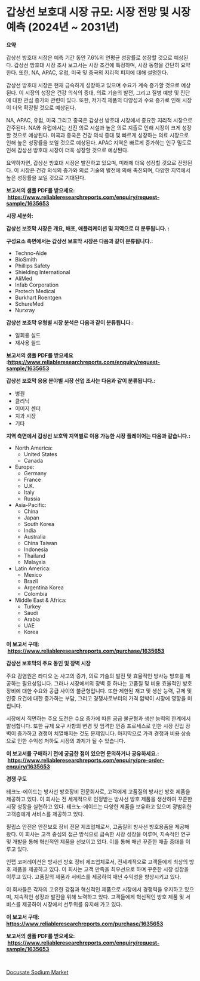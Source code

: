 <p><h1>갑상선 보호대 시장 규모: 시장 전망 및 시장 예측 (2024년 ~ 2031년)</h1></p><p><strong>요약</strong></p>
<p><p>갑상선 방호대 시장은 예측 기간 동안 7.6%의 연평균 성장률로 성장할 것으로 예상된다. 갑상선 방호대 시장 조사 보고서는 시장 조건에 특정하며, 시장 동향을 간단히 요약한다. 또한, NA, APAC, 유럽, 미국 및 중국의 지리적 퍼지에 대해 설명한다.</p><p>갑상선 방호대 시장은 현재 급속하게 성장하고 있으며 수요가 계속 증가할 것으로 예상된다. 이 시장의 성장은 건강 의식의 증대, 의료 기술의 발전, 그리고 질병 예방 및 진단에 대한 관심 증가와 관련이 있다. 또한, 저가격 제품의 다양성과 수요 증가로 인해 시장이 더욱 확장될 것으로 예상된다.</p><p>NA, APAC, 유럽, 미국 그리고 중국은 갑상선 방호대 시장에서 중요한 지리적 시장으로 간주된다. NA와 유럽에서는 선진 의료 시설과 높은 의료 지출로 인해 시장이 크게 성장할 것으로 예상된다. 미국과 중국은 건강 의식 증대 및 빠르게 성장하는 의료 시장으로 인해 높은 성장률을 보일 것으로 예상된다. APAC 지역은 빠르게 증가하는 인구 밀도로 인해 갑상선 방호대 시장이 더욱 성장할 것으로 예상된다.</p><p>요약하자면, 갑상선 방호대 시장은 발전하고 있으며, 미래에 더욱 성장할 것으로 전망된다. 이 시장은 건강 의식의 증가와 의료 기술의 발전에 의해 촉진되며, 다양한 지역에서 높은 성장률을 보일 것으로 기대된다.</p></p>
<p><strong>보고서의 샘플 PDF를 받으세요: &nbsp;<a href="https://www.reliableresearchreports.com/enquiry/request-sample/1635653">https://www.reliableresearchreports.com/enquiry/request-sample/1635653</a></strong></p>
<p><strong>시장 세분화:</strong></p>
<p><strong> 갑상선 보호막 시장은 개요, 배포, 애플리케이션 및 지역으로 더 분류됩니다. :</strong></p>
<p><strong>구성요소 측면에서는 갑상선 보호막 시장은 다음과 같이 분류됩니다.:</strong></p>
<p><ul><li>Techno-Aide</li><li>BioSmith</li><li>Phillips Safety</li><li>Shielding International</li><li>AliMed</li><li>Infab Corporation</li><li>Protech Medical</li><li>Burkhart Roentgen</li><li>SchureMed</li><li>Nurxray</li></ul></p>
<p><strong> 갑상선 보호막 유형별 시장 분석은 다음과 같이 분류됩니다.:</strong></p>
<p><ul><li>일회용 실드</li><li>재사용 쉴드</li></ul></p>
<p><strong>보고서의 샘플 PDF를 받으세요 :<a href="https://www.reliableresearchreports.com/enquiry/request-sample/1635653">https://www.reliableresearchreports.com/enquiry/request-sample/1635653</a></strong></p>
<p><strong> 갑상선 보호막 응용 분야별 시장 산업 조사는 다음과 같이 분류됩니다.:</strong></p>
<p><ul><li>병원</li><li>클리닉</li><li>이미지 센터</li><li>치과 시장</li><li>기타</li></ul></p>
<p><strong>지역 측면에서 갑상선 보호막 지역별로 이용 가능한 시장 플레이어는 다음과 같습니다.:</strong></p>
<p><ul>
    <li>
        North America:
        <ul>
            <li>United States</li>
            <li>Canada</li>
        </ul>
    </li>
    <li>
        Europe:
        <ul>
            <li>Germany</li>
            <li>France</li>
            <li>U.K.</li>
            <li>Italy</li>
            <li>Russia</li>
        </ul>
    </li>
    <li>
        Asia-Pacific:
        <ul>
            <li>China</li>
            <li>Japan</li>
            <li>South Korea</li>
            <li>India</li>
            <li>Australia</li>
            <li>China Taiwan</li>
            <li>Indonesia</li>
            <li>Thailand</li>
            <li>Malaysia</li>
        </ul>
    </li>
    <li>
        Latin America:
        <ul>
            <li>Mexico</li>
            <li>Brazil</li>
            <li>Argentina Korea</li>
            <li>Colombia</li>
        </ul>
    </li>
    <li>
        Middle East & Africa:
        <ul>
            <li>Turkey</li>
            <li>Saudi</li>
            <li>Arabia</li>
            <li>UAE</li>
            <li>Korea</li>
        </ul>
    </li>
    </ul></p>
<p><strong>이 보고서 구매: &nbsp;<a href="https://www.reliableresearchreports.com/purchase/1635653">https://www.reliableresearchreports.com/purchase/1635653</a></strong></p>
<p><strong>갑상선 보호막의 주요 동인 및 장벽 시장</strong></p>
<p><p>주요 감염원은 라디오 논 사고의 증가, 의료 기술의 발전 및 효율적인 방사능 방호를 제공하는 필요성입니다. 그러나 시장에서의 장벽 중 하나는 고품질 및 비용 효율적인 방호 장비에 대한 수요와 공급 사이의 불균형입니다. 또한 제한된 재고 및 생산 능력, 규제 및 인증 요건에 대한 증가하는 부담, 그리고 경쟁사로부터의 가격 압박이 시장에 영향을 미칩니다.</p><p>시장에서 직면하는 주요 도전은 수요 증가에 따른 공급 불균형과 생산 능력의 한계에서 발생합니다. 또한 규제 요구 사항의 변경 및 엄격한 인증 프로세스로 인한 시장 진입 장벽이 증가하고 경쟁이 치열해지는 것도 문제입니다. 마지막으로 가격 경쟁과 비용 상승으로 인한 수익성 저하도 시장의 과제가 될 수 있습니다.</p></p>
<p><strong>이 보고서를 구매하기 전에 궁금한 점이 있으면 문의하거나 공유하세요.: &nbsp;<a href="https://www.reliableresearchreports.com/enquiry/pre-order-enquiry/1635653">https://www.reliableresearchreports.com/enquiry/pre-order-enquiry/1635653</a></strong></p>
<p><strong>경쟁 구도</strong></p>
<p><p>테크노-에이드는 방사선 방호장비 전문회사로, 고객에게 고품질의 방사선 방호 제품을 제공하고 있다. 이 회사는 전 세계적으로 인정받는 방사선 방호 제품을 생산하여 꾸준한 시장 성장을 실현하고 있다. 테크노-에이드는 다양한 제품을 보유하고 있으며 광범위한 고객층에게 서비스를 제공하고 있다.</p><p>필립스 안전은 안전보호 장비 전문 제조업체로서, 고품질의 방사선 방호용품을 제공해 왔다. 이 회사는 고객 중심의 접근 방식으로 급속한 시장 성장을 이루며, 지속적인 연구 및 개발을 통해 혁신적인 제품을 선보이고 있다. 이를 통해 매년 꾸준한 매출 증대를 이루고 있다.</p><p>인팹 코퍼레이션은 방사선 방호 장비 제조업체로서, 전세계적으로 고객들에게 최상의 방호 제품을 제공하고 있다. 이 회사는 고객 만족을 최우선으로 하며 꾸준한 시장 성장을 이루고 있다. 고품질의 제품과 서비스를 제공하여 매년 수익성을 향상시키고 있다.</p><p>이 회사들은 각자의 고유한 강점과 혁신적인 제품으로 시장에서 경쟁력을 유지하고 있으며, 지속적인 성장과 발전을 위해 노력하고 있다. 고객들에게 혁신적인 방호 제품 및 서비스를 제공하여 시장에서 선두위를 유지해 가고 있다.</p></p>
<p><strong>이 보고서 구매: &nbsp; <a href="https://www.reliableresearchreports.com/purchase/1635653">https://www.reliableresearchreports.com/purchase/1635653</a></strong></p>
<p><strong>보고서의 샘플 PDF를 받으세요: &nbsp;<a href="https://www.reliableresearchreports.com/enquiry/request-sample/1635653">https://www.reliableresearchreports.com/enquiry/request-sample/1635653</a></strong><strong></strong></p>
<p>&nbsp;</p>
<p><p><a href="https://lydian-appliance-61d.notion.site/Docusate-Sodium-Market-Size-Reflecting-a-Forecast-Till-2031-Market-By-Type-By-Application-and-By-G-34735b6aad14468b8fbb055f39ce1f0c">Docusate Sodium Market</a></p></p>